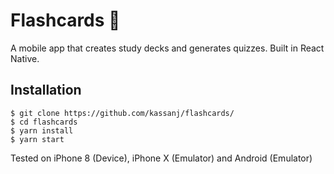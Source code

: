# Flashcards 📇
A mobile app that creates study decks and generates quizzes. Built in React Native.

## Installation

```
$ git clone https://github.com/kassanj/flashcards/
$ cd flashcards
$ yarn install
$ yarn start
```

Tested on iPhone 8 (Device), iPhone X (Emulator) and Android (Emulator)
